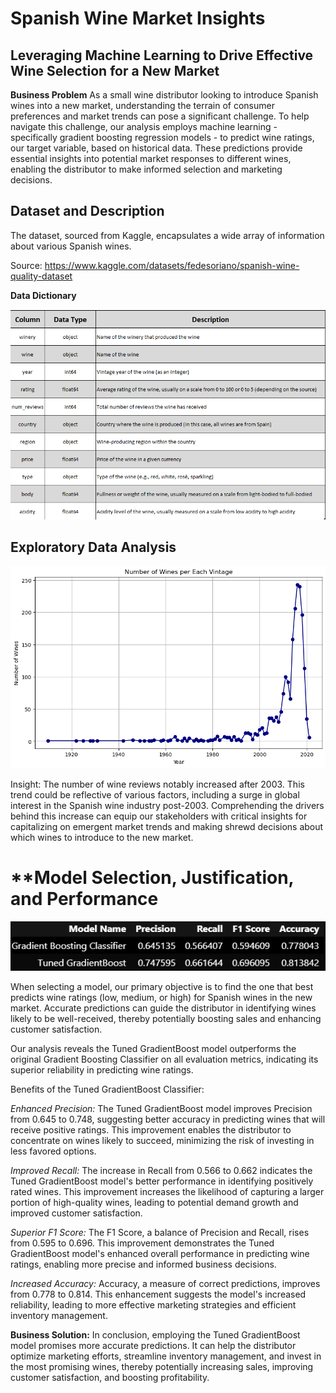 # Spanish Wine Market Insights
## Leveraging Machine Learning to Drive Effective Wine Selection for a New Market
**Business Problem** 
As a small wine distributor looking to introduce Spanish wines into a new market, understanding the terrain of consumer preferences and market trends can pose a significant challenge. To help navigate this challenge, our analysis employs machine learning - specifically gradient boosting regression models - to predict wine ratings, our target variable, based on historical data. These predictions provide essential insights into potential market responses to different wines, enabling the distributor to make informed selection and marketing decisions.

## Dataset and Description
The dataset, sourced from Kaggle, encapsulates a wide array of information about various Spanish wines.

Source: https://www.kaggle.com/datasets/fedesoriano/spanish-wine-quality-dataset


**Data Dictionary** 

![image](data/data-dictionary.png)

## Exploratory Data Analysis

![image](data/line-graph.png)

Insight: The number of wine reviews notably increased after 2003. This trend could be reflective of various factors, including a surge in global interest in the Spanish wine industry post-2003. Comprehending the drivers behind this increase can equip our stakeholders with critical insights for capitalizing on emergent market trends and making shrewd decisions about which wines to introduce to the new market.

# **Model Selection, Justification, and Performance

![image](data/model-selection.png)

When selecting a model, our primary objective is to find the one that best predicts wine ratings (low, medium, or high) for Spanish wines in the new market. Accurate predictions can guide the distributor in identifying wines likely to be well-received, thereby potentially boosting sales and enhancing customer satisfaction.

Our analysis reveals the Tuned GradientBoost model outperforms the original Gradient Boosting Classifier on all evaluation metrics, indicating its superior reliability in predicting wine ratings.

Benefits of the Tuned GradientBoost Classifier:

*Enhanced Precision:* The Tuned GradientBoost model improves Precision from 0.645 to 0.748, suggesting better accuracy in predicting wines that will receive positive ratings. This improvement enables the distributor to concentrate on wines likely to succeed, minimizing the risk of investing in less favored options.

*Improved Recall:* The increase in Recall from 0.566 to 0.662 indicates the Tuned GradientBoost model's better performance in identifying positively rated wines. This improvement increases the likelihood of capturing a larger portion of high-quality wines, leading to potential demand growth and improved customer satisfaction.

*Superior F1 Score:* The F1 Score, a balance of Precision and Recall, rises from 0.595 to 0.696. This improvement demonstrates the Tuned GradientBoost model's enhanced overall performance in predicting wine ratings, enabling more precise and informed business decisions.

*Increased Accuracy:* Accuracy, a measure of correct predictions, improves from 0.778 to 0.814. This enhancement suggests the model's increased reliability, leading to more effective marketing strategies and efficient inventory management.

**Business Solution:** In conclusion, employing the Tuned GradientBoost model promises more accurate predictions. It can help the distributor optimize marketing efforts, streamline inventory management, and invest in the most promising wines, thereby potentially increasing sales, improving customer satisfaction, and boosting profitability.
 
 